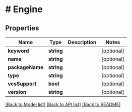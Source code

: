 # # Engine

## Properties

Name | Type | Description | Notes
------------ | ------------- | ------------- | -------------
**keyword** | **string** |  | [optional]
**name** | **string** |  | [optional]
**packageName** | **string** |  | [optional]
**type** | **string** |  | [optional]
**vcsSupport** | **bool** |  | [optional]
**version** | **string** |  | [optional]

[[Back to Model list]](../../README.md#models) [[Back to API list]](../../README.md#endpoints) [[Back to README]](../../README.md)
